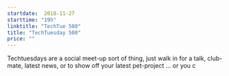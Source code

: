 ```yaml
---
startdate:  2018-11-27
starttime: "19h"
linktitle: "TechTue 500"
title: "TechTuesday 500"
price: ""
---
```


Techtuesdays are a social meet-up sort of thing, just walk in for a talk, club-mate, latest news, or to show off your latest pet-project ... or you c